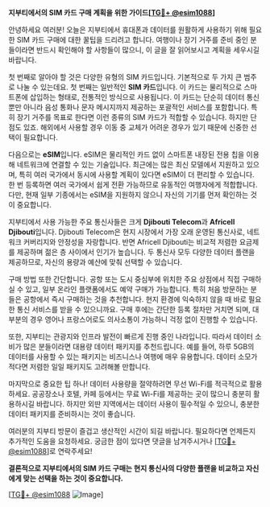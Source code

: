 **지부티에서의 SIM 카드 구매 계획을 위한 가이드[[TG💪+ @esim1088](https://t.me/s/esim1088)]**

안녕하세요 여러분! 오늘은 지부티에서 휴대폰과 데이터를 원활하게 사용하기 위해 필요한 SIM 카드 구매에 대한 꿀팁을 드리려고 합니다. 여행이나 장기 거주를 준비 중인 분들이라면 반드시 확인해야 할 사항들이 많으니, 이 글을 잘 읽어보시고 계획을 세우시길 바랍니다.

첫 번째로 알아야 할 것은 다양한 유형의 SIM 카드입니다. 기본적으로 두 가지 큰 범주로 나눌 수 있는데요. 첫 번째는 일반적인 **SIM 카드**입니다. 이 카드는 물리적으로 스마트폰에 삽입하는 형태로, 전통적인 방식으로 사용됩니다. 이 카드는 단순히 데이터 통신뿐만 아니라 음성 통화나 문자 메시지까지 제공하는 포괄적인 서비스를 포함합니다. 특히 장기 거주를 목표로 한다면 이런 종류의 SIM 카드가 적합할 수 있습니다. 하지만 단점도 있죠. 해외에서 사용할 경우 이동 중 교체가 어려운 경우가 있기 때문에 신중한 선택이 필요합니다.

다음으로는 **eSIM**입니다. eSIM은 물리적인 카드 없이 스마트폰 내장된 전용 칩을 이용해 네트워크에 연결할 수 있는 기술입니다. 최근에는 많은 최신 모델에서 지원하고 있으며, 특히 여러 국가에서 동시에 사용할 계획이 있다면 eSIM이 더 편리할 수 있습니다. 한 번 등록하면 여러 국가에서 쉽게 전환 가능하므로 유동적인 여행자에게 적합합니다. 다만, 현재 일부 기종에서는 eSIM을 지원하지 않으니 자신의 기기를 먼저 확인하는 것이 중요합니다.

지부티에서 사용 가능한 주요 통신사들은 크게 **Djibouti Telecom**과 **Africell Djibouti**입니다. Djibouti Telecom은 현지 시장에서 가장 오래 운영된 통신사로, 네트워크 커버리지와 안정성을 자랑합니다. 반면 Africell Djibouti는 비교적 저렴한 요금제를 제공하며 젊은 층 사이에서 인기가 높습니다. 두 통신사 모두 다양한 데이터 플랜을 제공하므로, 자신의 용량과 예산에 맞춰 선택할 수 있습니다.

구매 방법 또한 간단합니다. 공항 또는 도시 중심부에 위치한 주요 상점에서 직접 구매하실 수 있고, 일부 온라인 플랫폼에서도 예약 구매가 가능합니다. 특히 처음 방문하는 분들은 공항에서 즉시 구매하는 것을 추천합니다. 현지 환경에 익숙하지 않을 때 바로 필요한 통신 서비스를 받을 수 있으니까요. 구매 후에는 간단한 등록 절차만 거치면 되며, 대부분의 경우 영어나 프랑스어로도 의사소통이 가능하니 걱정 없이 진행할 수 있습니다.

또한, 지부티는 관광지와 인프라 발전이 빠르게 진행 중인 나라입니다. 따라서 데이터 소비가 많은 분들이라면 대용량 데이터 패키지를 추천드립니다. 예를 들어, 하루 5GB의 데이터를 사용할 수 있는 패키지는 비즈니스나 여행에 매우 유용합니다. 데이터 소모가 적다면 저렴한 일일 패키지도 고려해볼 만합니다.

마지막으로 중요한 팁 하나! 데이터 사용량을 절약하려면 무선 Wi-Fi를 적극적으로 활용하세요. 공공장소나 호텔, 카페 등에서는 무료 Wi-Fi를 제공하는 곳이 많으니 충분히 활용하시길 바랍니다. 하지만 외딴 지역에서는 데이터 사용이 필수적일 수 있으니, 충분한 데이터 패키지를 준비하시는 것이 좋습니다.

여러분의 지부티 방문이 즐겁고 생산적인 시간이 되길 바랍니다. 필요하다면 언제든지 추가적인 도움을 요청하세요. 궁금한 점이 있다면 댓글을 남겨주시거나 [[TG💪+ @esim1088](https://t.me/s/esim1088)]로 연락주세요!

**결론적으로 지부티에서의 SIM 카드 구매는 현지 통신사의 다양한 플랜을 비교하고 자신에게 맞는 선택을 하는 것이 중요합니다.** 

[[TG💪+ @esim1088](https://t.me/s/esim1088) ![Image](https://i.postimg.cc/Y0z9fWf4/image.png)]